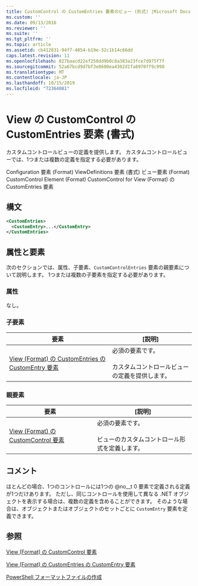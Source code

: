 ```yaml
---
title: CustomControl の CustomEntries 要素のビュー (形式) |Microsoft Docs
ms.custom: ''
ms.date: 09/13/2016
ms.reviewer: ''
ms.suite: ''
ms.tgt_pltfrm: ''
ms.topic: article
ms.assetid: cb412831-94f7-4054-b19e-32c1b14c66dd
caps.latest.revision: 11
ms.openlocfilehash: 827baacd22ef258dd9b0c8a383a23fce7d975f7f
ms.sourcegitcommit: 52a67bcd9d7bf3e8600ea4302d1fa8970ff9c998
ms.translationtype: MT
ms.contentlocale: ja-JP
ms.lasthandoff: 10/15/2019
ms.locfileid: "72364081"
---
```

# <a name="customentries-element-for-customcontrol-for-view-format"></a>View の CustomControl の CustomEntries 要素 (書式)

カスタムコントロールビューの定義を提供します。 カスタムコントロールビューでは、1つまたは複数の定義を指定する必要があります。

Configuration 要素 (Format) ViewDefinitions 要素 (書式) ビュー要素 (Format) CustomControl Element (Format) CustomControl for View (Format) の CustomEntries 要素

## <a name="syntax"></a>構文

```xml
<CustomEntries>
  <CustomEntry>...</CustomEntry>
</CustomEntries>
```

## <a name="attributes-and-elements"></a>属性と要素

次のセクションでは、属性、子要素、`CustomControlEntries` 要素の親要素について説明します。 1つまたは複数の子要素を指定する必要があります。

### <a name="attributes"></a>属性

なし。

### <a name="child-elements"></a>子要素

|要素|[説明]|
|-------------|-----------------|
|[View (Format) の CustomEntries の CustomEntry 要素](./customentry-element-for-customentries-for-customcontrol-for-view-format.md)|必須の要素です。<br /><br /> カスタムコントロールビューの定義を提供します。|

### <a name="parent-elements"></a>親要素

|要素|[説明]|
|-------------|-----------------|
|[View (Format) の CustomControl 要素](./customcontrol-element-for-view-format.md)|必須の要素です。<br /><br /> ビューのカスタムコントロール形式を定義します。|

## <a name="remarks"></a>コメント

ほとんどの場合、1つのコントロールには1つの @no__t 0 要素で定義される定義が1つだけあります。 ただし、同じコントロールを使用して異なる .NET オブジェクトを表示する場合は、複数の定義を含めることができます。 そのような場合は、オブジェクトまたはオブジェクトのセットごとに `CustomEntry` 要素を定義できます。

## <a name="see-also"></a>参照

[View (Format) の CustomControl 要素](./customcontrol-element-for-view-format.md)

[View (Format) の CustomEntries の CustomEntry 要素](./customentry-element-for-customentries-for-customcontrol-for-view-format.md)

[PowerShell フォーマットファイルの作成](./writing-a-powershell-formatting-file.md)
